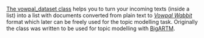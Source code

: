[The vowpal_dataset class](https://github.com/eistakovskii/NLP_projects/blob/main/TOPIC_MODELLING/TEXT_TO_VOWPAL_WABBIT/vowpal_wabbit_dataset.py) helps you to turn your incoming texts (inside a list) into a list with documents converted from plain text to [*Vowpal Wabbit*](https://github.com/VowpalWabbit/vowpal_wabbit/wiki/Input-format) format which later can be freely used for the topic modelling task.
Originally the class was written to be used for topic modelling with [BigARTM](https://github.com/bigartm/bigartm).
